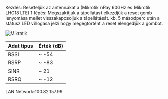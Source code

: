 Kezdés: Reseteljük az antennákat a (Mikrotik nRay 60GHz és Mikrotik LHG18 LTE)
1 lépés: Megszakítjuk a tápellátást elkezdjük a reset gomb lenyomása mellet visszakapcsoljuk a tápellátását. kb. 5 másodperc után a státusz LED villogása jelzi hogy megegtörtént a reset elengedjük a gombot.

![Mikrotik](https://github.com/user-attachments/assets/ea1e0aae-f60b-4661-83df-07d1d2dfbe49)

|Adat tipus | Érték (dB)|
|-----------|-----------|  
|    RSSI   |  ~ -54    |  
|    RSRP   |  ~ -83    |  
|    SINR   |  ~  21    |  
|    RSRQ   |  ~ -12    |  

LAN Network:100.82.157.99
